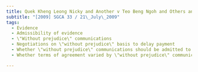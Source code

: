 ```yaml
---
title: Quek Kheng Leong Nicky and Another v Teo Beng Ngoh and Others and Another Appeal 
subtitle: "[2009] SGCA 33 / 21\_July\_2009"
tags:
  - Evidence
  - Admissibility of evidence
  - \"Without prejudice\" communications
  - Negotiations on \"without prejudice\" basis to delay payment
  - Whether \"without prejudice\" communications should be admitted to prove existence and terms of concluded compromise agreement
  - Whether terms of agreement varied by \"without prejudice\" communications

---
```


